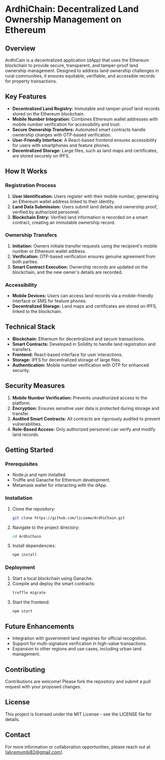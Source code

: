 # ArdhiChain: Decentralized Land Ownership Management on Ethereum    

## Overview  
ArdhiCain is a decentralized application (dApp) that uses the Ethereum blockchain to provide secure, transparent, and tamper-proof land ownership management. Designed to address land ownership challenges in rural communities, it ensures equitable, verifiable, and accessible records for property transactions.  

## Key Features

- **Decentralized Land Registry:** Immutable and tamper-proof land records stored on the Ethereum blockchain.
- **Mobile Number Integration:** Combines Ethereum wallet addresses with mobile number verification for accessibility and trust.
- **Secure Ownership Transfers:** Automated smart contracts handle ownership changes with OTP-based verification.
- **User-Friendly Interface:** A React-based frontend ensures accessibility for users with smartphones and feature phones.
- **Decentralized Storage:** Large files, such as land maps and certificates, are stored securely on IPFS.

## How It Works

### Registration Process
1. **User Identification:** Users register with their mobile number, generating an Ethereum wallet address linked to their identity.
2. **Land Data Submission:** Users submit land details and ownership proof, verified by authorized personnel.
3. **Blockchain Entry:** Verified land information is recorded on a smart contract, creating an immutable ownership record.

### Ownership Transfers
1. **Initiation:** Owners initiate transfer requests using the recipient's mobile number or Ethereum wallet address.
2. **Verification:** OTP-based verification ensures genuine agreement from both parties.
3. **Smart Contract Execution:** Ownership records are updated on the blockchain, and the new owner's details are recorded.

### Accessibility
- **Mobile Devices:** Users can access land records via a mobile-friendly interface or SMS for feature phones.
- **Decentralized Storage:** Land maps and certificates are stored on IPFS, linked to the blockchain.

## Technical Stack
- **Blockchain:** Ethereum for decentralized and secure transactions.
- **Smart Contracts:** Developed in Solidity to handle land registration and transfers.
- **Frontend:** React-based interface for user interactions.
- **Storage:** IPFS for decentralized storage of large files.
- **Authentication:** Mobile number verification with OTP for enhanced security.

## Security Measures
1. **Mobile Number Verification:** Prevents unauthorized access to the platform.
2. **Encryption:** Ensures sensitive user data is protected during storage and transfer.
3. **Audited Smart Contracts:** All contracts are rigorously audited to prevent vulnerabilities.
4. **Role-Based Access:** Only authorized personnel can verify and modify land records.

## Getting Started

### Prerequisites
- Node.js and npm installed.
- Truffle and Ganache for Ethereum development.
- Metamask wallet for interacting with the dApp.

### Installation
1. Clone the repository:
   ```bash
   git clone https://github.com/liciemw/ArdhiChain.git
   ```
2. Navigate to the project directory:
   ```bash
   cd ArdhiChain
   ```
3. Install dependencies:
   ```bash
   npm install
   ```

### Deployment
1. Start a local blockchain using Ganache.
2. Compile and deploy the smart contracts:
   ```bash
   truffle migrate
   ```
3. Start the frontend:
   ```bash
   npm start
   ```

## Future Enhancements
- Integration with government land registries for official recognition.
- Support for multi-signature verification in high-value transactions.
- Expansion to other regions and use cases, including urban land management.

## Contributing
Contributions are welcome! Please fork the repository and submit a pull request with your proposed changes.

## License
This project is licensed under the MIT License - see the LICENSE file for details.

## Contact
For more information or collaboration opportunities, please reach out at [alicemumbi82@gmail.com].

